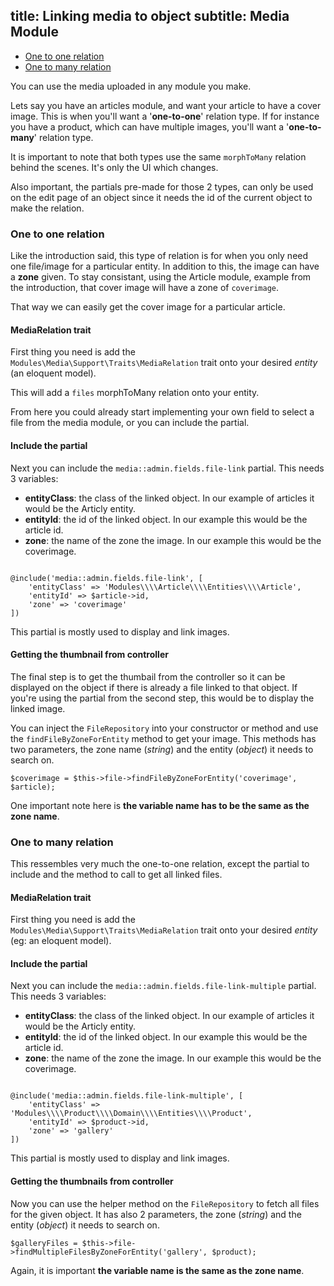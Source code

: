 title: Linking media to object
subtitle: Media Module
-------

- [One to one relation](#one-to-one)
- [One to many relation](#one-to-many)

You can use the media uploaded in any module you make. 

Lets say you have an articles module, and want your article to have a cover image. This is when you'll want a '**one-to-one**' relation type. If for instance you have a product, which can have multiple images, you'll want a '**one-to-many**' relation type.

It is important to note that both types use the same `morphToMany` relation behind the scenes. It's only the UI which changes.

Also important, the partials pre-made for those 2 types, can only be used on the edit page of an object since it needs the id of the current object to make the relation.


### <a name="one-to-one-relation" class="anchor" href="#one-to-one-relation"></a> One to one relation


Like the introduction said, this type of relation is for when you only need one file/image for a particular entity. In addition to this, the image can have a **zone** given. To stay consistant, using the Article module, example from the introduction, that cover image will have a zone of `coverimage`.

That way we can easily get the cover image for a particular article.

#### MediaRelation trait

First thing you need is add the `Modules\Media\Support\Traits\MediaRelation` trait onto your desired *entity* (an eloquent model).

This will add a `files` morphToMany relation onto your entity.

From here you could already start implementing your own field to select a file from the media module, or you can include the partial.

#### Include the partial

Next you can include the `media::admin.fields.file-link` partial. This needs 3 variables:

- **entityClass**: the class of the linked object. In our example of articles it would be the Articly entity.
- **entityId**: the id of the linked object. In our example this would be the article id.
- **zone**: the name of the zone the image. In our example this would be the coverimage.


``` .language-markup

@include('media::admin.fields.file-link', [
    'entityClass' => 'Modules\\\\Article\\\\Entities\\\\Article',
    'entityId' => $article->id,
    'zone' => 'coverimage'
])
```

This partial is mostly used to display and link images.

#### Getting the thumbnail from controller

The final step is to get the thumbail from the controller so it can be displayed on the object if there is already a file linked to that object. If you're using the partial from the second step, this would be to display the linked image.

You can inject the `FileRepository` into your constructor or method and use the `findFileByZoneForEntity` method to get your image. This methods has two parameters, the zone name (*string*) and the entity (*object*) it needs to search on.

``` .language-php
$coverimage = $this->file->findFileByZoneForEntity('coverimage', $article);
```

One important note here is **the variable name has to be the same as the zone name**.


### <a name="one-to-many-relation" class="anchor" href="#one-to-many-relation"></a> One to many relation

This ressembles very much the one-to-one relation, except the partial to include and the method to call to get all linked files.

#### MediaRelation trait

First thing you need is add the `Modules\Media\Support\Traits\MediaRelation` trait onto your desired *entity* (eg: an eloquent model).

#### Include the partial

Next you can include the `media::admin.fields.file-link-multiple` partial. This needs 3 variables:

- **entityClass**: the class of the linked object. In our example of articles it would be the Articly entity.
- **entityId**: the id of the linked object. In our example this would be the article id.
- **zone**: the name of the zone the image. In our example this would be the coverimage.


``` .language-markup

@include('media::admin.fields.file-link-multiple', [
    'entityClass' => 'Modules\\\\Product\\\\Domain\\\\Entities\\\\Product',
    'entityId' => $product->id,
    'zone' => 'gallery'
])

```

This partial is mostly used to display and link images.

#### Getting the thumbnails from controller

Now you can use the helper method on the `FileRepository` to fetch all files for the given object. It has also 2 parameters, the zone (*string*) and the entity (*object*) it needs to search on.

``` .language-php
$galleryFiles = $this->file->findMultipleFilesByZoneForEntity('gallery', $product);
```

Again, it is important **the variable name is the same as the zone name**.